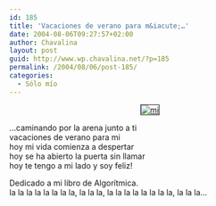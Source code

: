 ```yaml
---
id: 185
title: 'Vacaciones de verano para m&iacute;…'
date: 2004-08-06T09:27:57+02:00
author: Chavalina
layout: post
guid: http://www.wp.chavalina.net/?p=185
permalink: /2004/08/06/post-185/
categories:
  - Sólo mío
---
```

<p align="center">
  <a href=http://www.chavalina.net/imagenes/fotos/miverano.jpg target=&prime;_blank&prime;><img src="http://www.chavalina.net/imagenes/fotos/thumbs/miverano.jpg" border="1" alt=mi verano></a>
</p>

…caminando por la arena junto a ti  
vacaciones de verano para mi  
hoy mi vida comienza a despertar  
hoy se ha abierto la puerta sin llamar  
hoy te tengo a mi lado y soy feliz!

Dedicado a mi libro de Algor&iacute;tmica.  
la la la la la la la la, la la la, la la la la la la la la, la la la…